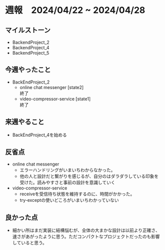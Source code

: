 # 週報　2024/04/22 ~ 2024/04/28

## マイルストーン
- BackendProject_2
- BackendProject_4
- BackendProject_5

## 今週やったこと
- BackEndProject_2
    - online chat messenger [state2]  
    終了
    - video-compressor-service [state1]  
    終了



## 来週やること
- BackEndProject_4を始める


## 反省点
- online chat messenger  
  - エラーハンドリングがいまいちわからなかった。
  - 他の人と設計だと繋がりを感じるが、自分のはダラダラしている印象を受けた。読みやすさと事前の設計を意識していく
- video-compressor-service   
  - receiveを受信待ち状態を維持するのに、時間がかかった。
  - try-exceptの使いどころがいまいちわかっていない


## 良かった点
- 細かい所はまだ実装に結構悩むが、全体の大まかな設計は以前より正確さ、速さがあがったように思う。ただコンパクトなプロジェクトだったのも影響していると思う。
